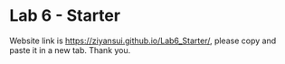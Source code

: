 # Lab 6 - Starter
Website link is https://ziyansui.github.io/Lab6_Starter/, please copy and paste it in a new tab. Thank you.
